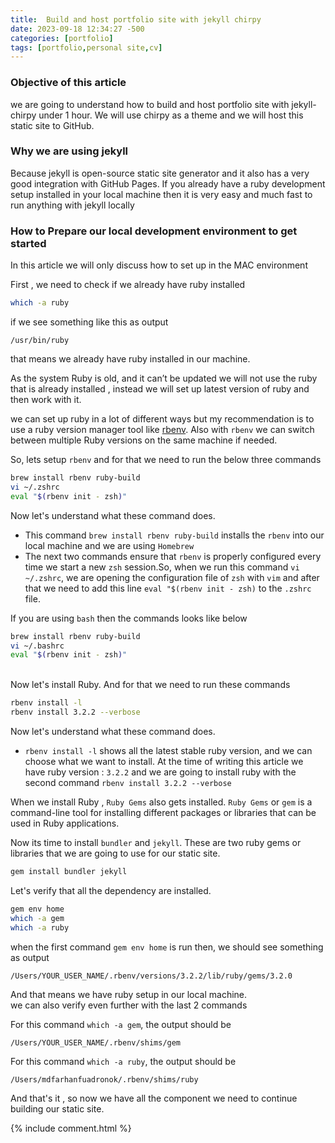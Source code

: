 ```yaml
---
title:  Build and host portfolio site with jekyll chirpy
date: 2023-09-18 12:34:27 -500
categories: [portfolio]
tags: [portfolio,personal site,cv]
---
```


### Objective of this article
we are going to understand how to build and host portfolio site with jekyll-chirpy under 1 hour. We will use chirpy as a theme and we will host this static site to GitHub.


### Why we are using jekyll
Because jekyll is open-source static site generator and it also has a very good integration with GitHub Pages. If you already have a ruby development setup installed in your local machine then it is very easy and much fast to run anything with jekyll locally


### How to Prepare our local development environment to get started
In this article we will only discuss how to set up in the MAC environment

First , we need to check if we already have ruby installed
```bash
which -a ruby
```
if we see something like this as output 
```text
/usr/bin/ruby
```
that means we already have ruby installed in our machine.

As the system Ruby is old, and it can’t be updated we will not use the ruby that is already installed , instead we will set up latest version of ruby and then work with it.


we can set up ruby in a lot of different ways but my recommendation is to use a ruby version manager tool like [rbenv](https://github.com/rbenv/rbenv). Also with `rbenv` we can switch between multiple Ruby versions on the same machine if needed.

So, lets setup `rbenv` and for that we need to run the below three commands

```bash
brew install rbenv ruby-build
vi ~/.zshrc 
eval "$(rbenv init - zsh)"
```
Now let's understand what these command does. <br>
- This command `brew install rbenv ruby-build` installs the `rbenv` into our local machine and we are using `Homebrew`
- The next two commands ensure that `rbenv` is properly configured every time we start a new `zsh` session.So, when we run this command `vi ~/.zshrc`, we are opening the configuration file of `zsh` with `vim` and after that we need to add this line `eval "$(rbenv init - zsh)` to the `.zshrc` file.

If you are using `bash` then the commands looks like below
```bash
brew install rbenv ruby-build
vi ~/.bashrc
eval "$(rbenv init - zsh)"
```
<br>
Now let's install Ruby. And for that we need to run these commands

```bash
rbenv install -l
rbenv install 3.2.2 --verbose
```
Now let's understand what these command does. <br>
- `rbenv install -l` shows all the latest stable ruby version, and we can choose what we want to install. At the time of writing this article we have ruby version : `3.2.2` and we are going to install ruby with the second command `rbenv install 3.2.2 --verbose`

When we install Ruby , `Ruby Gems` also gets installed. `Ruby Gems` or `gem` is a command-line tool for installing different packages or libraries that can be used in Ruby applications.
<br>

Now its time to install `bundler` and `jekyll`. These are two ruby gems or libraries that we are going to use for our static site.

```bash
gem install bundler jekyll
```

Let's verify that all the dependency are installed.
```bash
gem env home
which -a gem
which -a ruby
```
when the first command `gem env home` is run then, we should see something as output

`/Users/YOUR_USER_NAME/.rbenv/versions/3.2.2/lib/ruby/gems/3.2.0`

And that means we have ruby setup in our local machine.
<br>
we can also verify even further with the last 2 commands

For this command `which -a gem`, the output should be

`/Users/YOUR_USER_NAME/.rbenv/shims/gem`

For this command `which -a ruby`, the output should be

`/Users/mdfarhanfuadronok/.rbenv/shims/ruby`



And that's it , so now we have all the component we need to continue building our static site.

{% include comment.html %}

